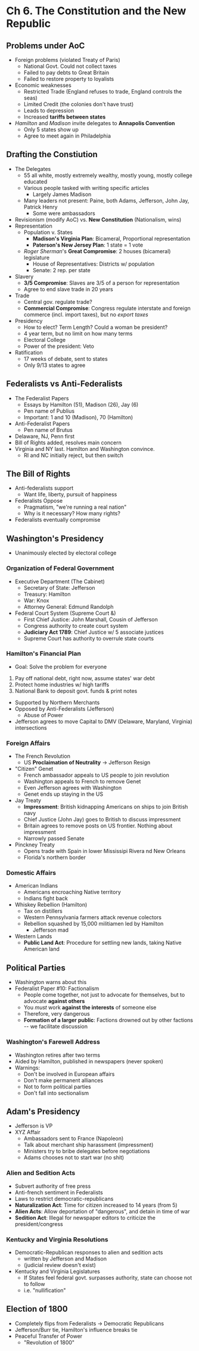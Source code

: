 # Ch 6. The Constitution and the New Republic

## Problems under AoC
* Foreign problems (violated Treaty of Paris)
    - National Govt. Could not collect taxes
    - Failed to pay debts to Great Britain
    - Failed to restore property to loyalists
* Economic weaknesses
    - Restricted Trade (England refuses to trade, England controls the seas)
    - Limited Credit (the colonies don't have trust)
    - Leads to depression
    - Increased **tariffs between states**
* _Hamilton_ and _Madison_ invite delegates to **Annapolis Convention**
    - Only 5 states show up
    - Agree to meet again in Philadelphia

## Drafting the Constiution
* The Delegates
    - 55 all white, mostly extremely wealthy, mostly young, mostly college educated
    - Various people tasked with writing specific articles
        * Largely James Madison
    - Many leaders not present: Paine, both Adams, Jefferson, John Jay, Patrick Henry
        * Some were ambassadors
* Revisionism (modify AoC) vs. **New Constitution** (Nationalism, wins)
* Representation
    - Population v. States
        * **Madison's Virginia Plan**: Bicameral, Proportional representation
        * **Paterson's New Jersey Plan**: 1 state = 1 vote
    - _Roger Sherman_'s **Great Compromise**: 2 houses (bicameral) legislature
        - House of Representatives: Districts w/ population
        - Senate: 2 rep. per state
* Slavery
    - **3/5 Compromise**: Slaves are 3/5 of a person for representation
    - Agree to end slave trade in 20 years
* Trade
    - Central gov. regulate trade?
    - **Commercial Compromise**: Congress regulate interstate and foreign commerce (incl. import taxes), but no _export taxes_
* Presidency
    - How to elect? Term Length? Could a woman be president?
    - 4 year term, but no limit on how many terms
    - Electoral College
    - Power of the president: Veto
* Ratification
    - 17 weeks of debate, sent to states
    - Only 9/13 states to agree

## Federalists vs Anti-Federalists
* The Federalist Papers
    - Essays by Hamilton (51), Madison (26), Jay (6)
    - Pen name of Publius
    - Important: 1 and 10 (Madison), 70 (Hamilton)
* Anti-Federalist Papers
    - Pen name of Brutus
* Delaware, NJ, Penn first
* Bill of Rights added, resolves main concern
* Virginia and NY last. Hamilton and Washington convince.
    - RI and NC initially reject, but then switch

## The Bill of Rights
* Anti-federalists support
    - Want life, liberty, pursuit of happiness
* Federalists Oppose
    - Pragmatism, "we're running a real nation"
    - Why is it necessary? How many rights?
* Federalists eventually compromise


## Washington's Presidency
* Unanimously elected by electoral college

### Organization of Federal Government
* Executive Department (The Cabinet)
    - Secretary of State: Jefferson
    - Treasury: Hamilton
    - War: Knox
    - Attorney General: Edmund Randolph
* Federal Court System (Supreme Court &)
    - First Chief Justice: John Marshall, Cousin of Jefferson
    - Congress authority to create court system
    - **Judiciary Act 1789**: Chief Justice w/ 5 associate justices
    - Supreme Court has authority to overrule state courts

### Hamilton's Financial Plan
* Goal: Solve the problem for everyone

1. Pay off national debt, right now, assume states' war debt
2. Protect home industries w/ high tariffs
3. National Bank to deposit govt. funds & print notes

* Supported by Northern Merchants
* Opposed by Anti-Federalists (Jefferson)
    - Abuse of Power
* Jefferson agrees to move Capital to DMV (Delaware, Maryland, Virginia) intersections

### Foreign Affairs
* The French Revolution
    - US **Proclaimation of Neutrality** → Jefferson Resign
* "Citizen" Genet
    - French ambassador appeals to US people to join revolution
    - Washington appeals to French to remove Genet
    - Even Jefferson agrees with Washington
    - Genet ends up staying in the US
* Jay Treaty
    - **Impressment**: British kidnapping Americans on ships to join British navy
    - Chief Justice (John Jay) goes to British to discuss impressment
    - Britain agrees to remove posts on US frontier. Nothing about impressment 
    - Narrowly passed Senate 
* Pinckney Treaty
    - Opens trade with Spain in lower Mississipi Rivera nd New Orleans
    - Florida's northern border

### Domestic Affairs
* American Indians
    - Americans encroaching Native territory
    - Indians fight back
* Whiskey Rebellion (Hamilton)
    - Tax on distillers
    - Western Pennsylvania farmers attack revenue colectors
    - Rebellion squashed by 15,000 militiamen led by Hamilton
        - Jefferson mad
* Western Lands
    - **Public Land Act**: Procedure for settling new lands, taking Native American land

## Political Parties
* Washington warns about this
* Federalist Paper #10: Factionalism
    - People come together, not just to advocate for themselves, but to advocate **against others**
    - You _must_ work **against the interests** of someone else
    - Therefore, very dangerous
    - **Formation of a larger public**: Factions drowned out by other factions -- we facilitate discussion

### Washington's Farewell Address
* Washington retires after two terms
* Aided by Hamilton, published in newspapers (never spoken)
* Warnings:
    - Don't be involved in European affairs
    - Don't make permanent alliances
    - Not to form political parties
    - Don't fall into sectionalism

## Adam's Presidency
* Jefferson is VP 
* XYZ Affair
    - Ambassadors sent to France (Napoleon)
    - Talk about merchant ship harassment (impressment)
    - Ministers try to bribe delegates before negotiations
    - Adams chooses not to start war (no shit)

### Alien and Sedition Acts
* Subvert authority of free press
* Anti-french sentiment in Federalists
* Laws to restrict democratic-republicans
* **Naturalization Act**: Time for citizen increased to 14 years (from 5)
* **Alien Acts**: Allow deportation of "dangerous", and detain in time of war
* **Sedition Act**: Illegal for newspaper editors to criticize the president/congress

### Kentucky and Virginia Resolutions
* Democratic-Republican responses to alien and sedition acts
    - written by Jefferson and Madison
    - (judicial review doesn't exist)
* Kentucky and Virginia Legislatures
    - If States feel federal govt. surpasses authority, state can choose not to follow
    - i.e. "nullification"

## Election of 1800
* Completely flips from Federalists → Democratic Republicans
* Jefferson/Burr tie, Hamilton's influence breaks tie
* Peaceful Transfer of Power
    - "Revolution of 1800"
